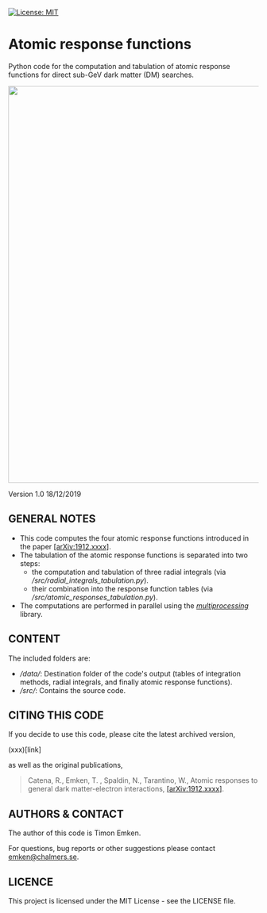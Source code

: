 <!-- [![Build Status](https://travis-ci.com/temken/DM_Electron_Responses.svg?token=CWyAeZfiHMD8t4eitDid&branch=master)](https://travis-ci.com/temken/DM_Electron_Responses) -->
<!-- [![Coverage Status](https://coveralls.io/repos/github/temken/pythonproject/badge.svg?branch=master)](https://coveralls.io/github/temken/pythonproject?branch=master) -->
[![License: MIT](https://img.shields.io/badge/License-MIT-blue.svg)](https://opensource.org/licenses/MIT)

# Atomic response functions

<!-- [![DOI](https://zenodo.org/badge/xxx.svg)](https://zenodo.org/badge/latestdoi/xxx)
[![arXiv](https://img.shields.io/badge/arXiv-xxx-B31B1B.svg)](https://arxiv.org/abs/xxx) -->

Python code for the computation and tabulation of atomic response functions for direct sub-GeV dark matter (DM) searches.

<img src="https://user-images.githubusercontent.com/29034913/70995423-d0683c80-20d0-11ea-85bd-fdcb91d972eb.png" width="800">

Version 1.0 18/12/2019

## GENERAL NOTES

- This code computes the four atomic response functions introduced in the paper [[arXiv:1912.xxxx]](https://arxiv.org/abs/1912.xxxx).
- The tabulation of the atomic response functions is separated into two steps:
  - the computation and tabulation of three radial integrals (via */src/radial_integrals_tabulation.py*).
  - their combination into the response function tables (via */src/atomic_responses_tabulation.py*).
- The computations are performed in parallel using the [*multiprocessing*](https://docs.python.org/2/library/multiprocessing.html) library.

## CONTENT

The included folders are:

- */data/*: Destination folder of the code's output (tables of integration methods, radial integrals, and finally atomic response functions).
- */src/*: Contains the source code.


## CITING THIS CODE

If you decide to use this code, please cite the latest archived version,

(xxx)[link]

as well as the original publications,

>Catena, R., Emken, T. , Spaldin, N., Tarantino, W., Atomic responses to general dark matter-electron interactions, [[arXiv:1912.xxxx]](https://arxiv.org/abs/1912.xxxx).

## AUTHORS & CONTACT

The author of this code is Timon Emken.

For questions, bug reports or other suggestions please contact [emken@chalmers.se](mailto:emken@chalmers.se).


## LICENCE

This project is licensed under the MIT License - see the LICENSE file.

